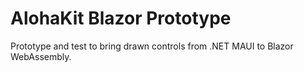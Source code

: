 # AlohaKit Blazor Prototype

Prototype and test to bring drawn controls from .NET MAUI to Blazor WebAssembly.
